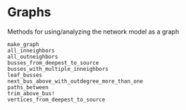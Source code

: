 # Graphs
Methods for using/analyzing the network model as a graph
```@docs
make_graph
all_inneighbors
all_outneighbors
busses_from_deepest_to_source
busses_with_multiple_inneighbors
leaf_busses
next_bus_above_with_outdegree_more_than_one
paths_between
trim_above_bus!
vertices_from_deepest_to_source
```
